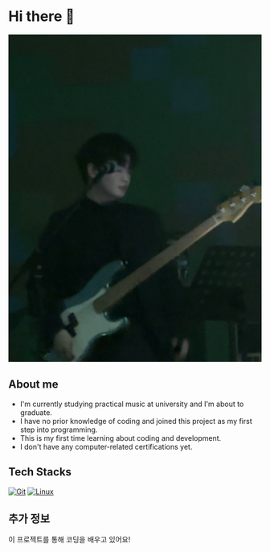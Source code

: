    # Hi there 👋
   <img src="https://raw.githubusercontent.com/yoon-122/Ozcoding-School-15/main/images/%EB%82%B4%20%ED%94%84%EB%A1%9C%ED%95%84%20%EC%82%AC%EC%A7%84.jpg" alt="내 프로필 사진">
   
   ## About me
- I'm currently studying practical music at university and I'm about to graduate.
- I have no prior knowledge of coding and joined this project as my first step into programming.
- This is my first time learning about coding and development.
- I don't have any computer-related certifications yet.
## Tech Stacks
[![Git](https://img.shields.io/badge/Git-F05032?style=flat-square&logo=git&logoColor=white)](https://git-scm.com/)
[![Linux](https://img.shields.io/badge/Linux-FCC624?style=flat-square&logo=linux&logoColor=black)](https://www.linux.org/)
   ## 추가 정보
   이 프로젝트를 통해 코딩을 배우고 있어요! 